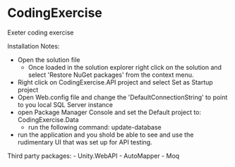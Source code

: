 # CodingExercise
Exeter coding exercise

Installation Notes:

  - Open the solution file
    - Once loaded in the solution explorer right click on the solution and select 'Restore NuGet packages' from the context menu.
  - Right click on CodingExercise.API project and select Set as Startup project
  - Open Web.config file and change the 'DefaultConnectionString' to point to you local SQL Server instance
  - open Package Manager Console and set the Default project to: CodingExercise.Data
    - run the following command: update-database
  - run the application and you shold be able to see and use the rudimentary UI that was set up for API testing.
  
  
  Third party packages:
    - Unity.WebAPI
    - AutoMapper
    - Moq

